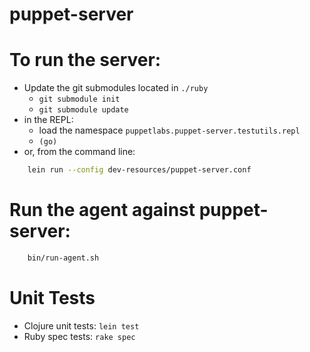 puppet-server
=============

# To run the server:

  * Update the git submodules located in `./ruby`
    * `git submodule init`
    * `git submodule update`
  * in the REPL:
    * load the namespace `puppetlabs.puppet-server.testutils.repl`
    * `(go)`
  * or, from the command line:

```sh
    lein run --config dev-resources/puppet-server.conf
```

# Run the agent against puppet-server:

```sh
    bin/run-agent.sh
```

# Unit Tests

* Clojure unit tests: `lein test`
* Ruby spec tests: `rake spec`
